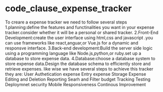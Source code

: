 # code_clause_expense_tracker
To creare a expense tracker we need to follow several steps
1.planning:define the features and functinalities you want in your expense tracker.consider whether it will be a personal or shared tracker.
2.Front-End Development:create the user interface using html,css and javascript .you can use frameworks like react,anguar,or Vue.js for a dynamic and responsve interface.
3.Back-end development:Build the server side logic using a programming language like Node.js,python,or ruby.set up a database to store expense data.
4.Database:choose a database system to store expense data.Design the database schema to efficiently store and retrieve expenses.
like wise we have several steps to achieve this tracker they are:
User Authetication
expense Entry
expense Storage
Expense Editing and Deletion
Reporting
Searh and Filter
budget Tracking
Testing
Deploymnet
security
Mobile Responsiveness
Continous Improvement
